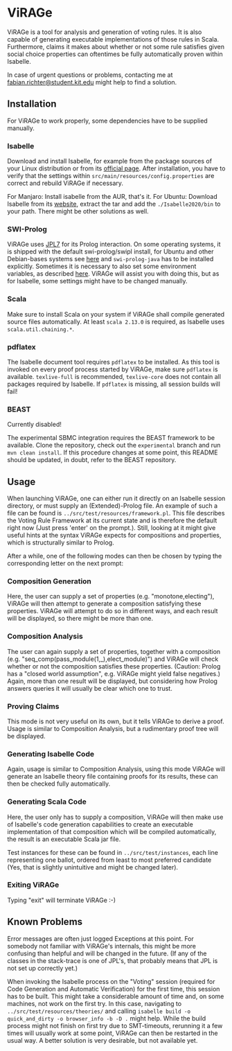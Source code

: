 # ViRAGe

ViRAGe is a tool for analysis and generation of voting rules. It is also capable of generating executable implementations of those rules in Scala. Furthermore, claims it makes about whether or not some rule satisfies given social choice properties can oftentimes be fully automatically proven within Isabelle.

In case of urgent questions or problems, contacting me at fabian.richter@student.kit.edu might help to find a solution.

## Installation

For ViRAGe to work properly, some dependencies have to be supplied manually.

### Isabelle

Download and install Isabelle, for example from the package sources of your Linux distribution or from its [official page](http://isabelle.in.tum.de/). After installation, you have to verify that the settings within ```src/main/resources/config.properties``` are correct and rebuild ViRAGe if necessary.

For Manjaro: Install isabelle from the AUR, that's it.
For Ubuntu: Download Isabelle from its [website](https://isabelle.in.tum.de/), extract the tar and add the ```./Isabelle2020/bin``` to your path. There might be other solutions as well.

### SWI-Prolog

ViRAGe uses [JPL7](https://jpl7.org/) for its Prolog interaction. On some operating systems, it is shipped with the default swi-prolog/swipl install, for Ubuntu and other Debian-bases systems see [here](https://swi-prolog.org/build/PPA.txt) and ```swi-prolog-java``` has to be installed explicitly. Sometimes it is necessary to also set some environment variables, as described [here](https://jpl7.org/TutorialResources). ViRAGe will assist you with doing this, but as for Isabelle, some settings might have to be changed manually.
### Scala

Make sure to install Scala on your system if ViRAGe shall compile generated source files automatically. At least ```scala 2.13.0``` is required, as Isabelle uses ```scala.util.chaining.*```.

### pdflatex

The Isabelle document tool requires ```pdflatex``` to be installed. As this tool is invoked on every proof process started by ViRAGe, make sure ```pdflatex``` is available. ```texlive-full``` is recommended, ```texlive-core``` does not contain all packages required by Isabelle. If ```pdflatex``` is missing, all session builds will fail!

### BEAST

Currently disabled!

The experimental SBMC integration requires the BEAST framework to be available. Clone the repository, check out the ```experimental``` branch and run ```mvn clean install```. If this procedure changes at some point, this README should be updated, in doubt, refer to the BEAST repository.

## Usage

When launching ViRAGe, one can either run it directly on an Isabelle session directory, or must supply an (Extended)-Prolog file. An example of such a file can be found is ```../src/test/resources/framework.pl```. This file describes the Voting Rule Framework at its current state and is therefore the default right now (Just press 'enter' on the prompt.). Still, looking at it might give useful hints at the syntax ViRAGe expects for compositions and properties, which is structurally similar to Prolog.

After a while, one of the following modes can then be chosen by typing the corresponding letter on the next prompt:

### Composition Generation

Here, the user can supply a set of properties (e.g. "monotone,electing"), ViRAGe will then attempt to generate a composition satisfying these properties. ViRAGe will attempt to do so in different ways, and each result will be displayed, so there might be more than one.

### Composition Analysis

The user can again supply a set of properties, together with a composition (e.g. "seq_comp(pass_module(1,_),elect_module)") and ViRAGe will check whether or not the composition satisfies these properties. (Caution: Prolog has a "closed world assumption", e.g. ViRAGe might yield false negatives.) Again, more than one result will be displayed, but considering how Prolog answers queries it will usually be clear which one to trust.

### Proving Claims

This mode is not very useful on its own, but it tells ViRAGe to derive a proof. Usage is similar to Composition Analysis, but a rudimentary proof tree will be displayed.

### Generating Isabelle Code

Again, usage is similar to Composition Analysis, using this mode ViRAGe will generate an Isabelle theory file containing proofs for its results, these can then be checked fully automatically.

### Generating Scala Code

Here, the user only has to supply a composition, ViRAGe will then make use of Isabelle's code generation capabilities to create an executable implementation of that composition which will be compiled automatically, the result is an executable Scala jar file. 

Test instances for these can be found in ```../src/test/instances```, each line representing one ballot, ordered from least to most preferred candidate (Yes, that is slightly unintuitive and might be changed later).

### Exiting ViRAGe

Typing "exit" will terminate ViRAGe :-)

## Known Problems

Error messages are often just logged Exceptions at this point. For somebody not familiar with ViRAGe's internals, this might be more confusing than helpful and will be changed in the future. (If any of the classes in the stack-trace is one of JPL's, that probably means that JPL is not set up correctly yet.)

When invoking the Isabelle process on the "Voting" session (required for Code Generation and Automatic Verification) for the first time, this session has to be built. This might take a considerable amount of time and, on some machines, not work on the first try. In this case, navigating to ```../src/test/resources/theories/``` and calling ```isabelle build -o quick_and_dirty -o browser_info -b -D .``` might help. While the build process might not finish on first try due to SMT-timeouts, rerunning it a few times will usually work at some point, ViRAGe can then be restarted in the usual way. A better solution is very desirable, but not available yet.
